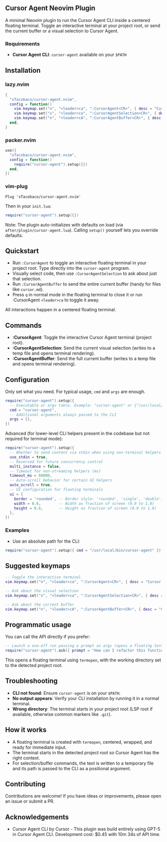 ## Cursor Agent Neovim Plugin

A minimal Neovim plugin to run the Cursor Agent CLI inside a centered floating terminal. Toggle an interactive terminal at your project root, or send the current buffer or a visual selection to Cursor Agent.

### Requirements
- **Cursor Agent CLI**: `cursor-agent` available on your `$PATH`

## Installation

### lazy.nvim
```lua
{
  "xTacobaco/cursor-agent.nvim",
  config = function()
    vim.keymap.set("n", "<leader>ca", ":CursorAgent<CR>", { desc = "Cursor Agent: Toggle terminal" })
    vim.keymap.set("v", "<leader>ca", ":CursorAgentSelection<CR>", { desc = "Cursor Agent: Send selection" })
    vim.keymap.set("n", "<leader>cA", ":CursorAgentBuffer<CR>", { desc = "Cursor Agent: Send buffer" })
  end,
}
```

### packer.nvim
```lua
use({
  "xTacobaco/cursor-agent.nvim",
  config = function()
    require("cursor-agent").setup({})
  end,
})
```

### vim-plug
```vim
Plug 'xTacobaco/cursor-agent.nvim'
```
Then in your `init.lua`:
```lua
require("cursor-agent").setup({})
```

Note: The plugin auto-initializes with defaults on load (via `after/plugin/cursor-agent.lua`). Calling `setup()` yourself lets you override defaults.

## Quickstart

- Run `:CursorAgent` to toggle an interactive floating terminal in your project root. Type directly into the `cursor-agent` program.
- Visually select code, then use `:CursorAgentSelection` to ask about just that selection.
- Run `:CursorAgentBuffer` to send the entire current buffer (handy for files like `cursor.md`).
- Press `q` in normal mode in the floating terminal to close it or run :CursorAgent `<leader>ca` to toggle it away.

All interactions happen in a centered floating terminal.

## Commands

- **:CursorAgent**: Toggle the interactive Cursor Agent terminal (project root).
- **:CursorAgentSelection**: Send the current visual selection (writes to a temp file and opens terminal rendering).
- **:CursorAgentBuffer**: Send the full current buffer (writes to a temp file and opens terminal rendering).

## Configuration

Only set what you need. For typical usage, `cmd` and `args` are enough.
```lua
require("cursor-agent").setup({
  -- Executable or argv table. Example: "cursor-agent" or {"/usr/local/bin/cursor-agent"}
  cmd = "cursor-agent",
  -- Additional arguments always passed to the CLI
  args = {},
})
```

Advanced (for lower-level CLI helpers present in the codebase but not required for terminal mode):
```lua
require("cursor-agent").setup({
  -- Whether to send content via stdin when using non-terminal helpers
  use_stdin = true,
  -- Reserved for future concurrency control
  multi_instance = false,
  -- Timeout for non-streaming helpers (ms)
  timeout_ms = 60000,
  -- Auto-scroll behavior for certain UI helpers
  auto_scroll = true,
  -- UI configuration for floating terminals
  ui = {
    border = 'rounded', -- Border style: 'rounded', 'single', 'double', 'none', etc.
    width = 0.6,        -- Width as fraction of screen (0.0 to 1.0)
    height = 0.6,       -- Height as fraction of screen (0.0 to 1.0)
  },
})
```

### Examples

- Use an absolute path for the CLI:
```lua
require("cursor-agent").setup({ cmd = "/usr/local/bin/cursor-agent" })
```

## Suggested keymaps

```lua
-- Toggle the interactive terminal
vim.keymap.set("n", "<leader>ca", ":CursorAgent<CR>", { desc = "Cursor Agent: Toggle terminal" })

-- Ask about the visual selection
vim.keymap.set("v", "<leader>ca", ":CursorAgentSelection<CR>", { desc = "Cursor Agent: Send selection" })

-- Ask about the current buffer
vim.keymap.set("n", "<leader>cA", ":CursorAgentBuffer<CR>", { desc = "Cursor Agent: Send buffer" })
```

## Programmatic usage

You can call the API directly if you prefer:
```lua
-- Launch a one-off run passing a prompt as argv (opens a floating terminal)
require("cursor-agent").ask({ prompt = "How can I refactor this function?" })
```
This opens a floating terminal using `termopen`, with the working directory set to the detected project root.

## Troubleshooting

- **CLI not found**: Ensure `cursor-agent` is on your `$PATH`.
- **No output appears**: Verify your CLI installation by running it in a normal terminal.
- **Wrong directory**: The terminal starts in your project root (LSP root if available, otherwise common markers like `.git`).

## How it works

- A floating terminal is created with `termopen`, centered, wrapped, and ready for immediate input.
- The terminal starts in the detected project root so Cursor Agent has the right context.
- For selection/buffer commands, the text is written to a temporary file and its path is passed to the CLI as a positional argument.

## Contributing

Contributions are welcome! If you have ideas or improvements, please open an issue or submit a PR.

## Acknowledgements

- Cursor Agent CLI by Cursor - This plugin was build entirely using GPT-5 in Cursor Agent CLI. Development cost: $0.45 with 10m 34s of API time.
